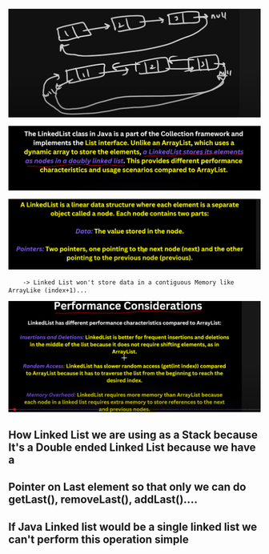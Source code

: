 

![img.png](img.png)

![img_1.png](img_1.png)

![img_2.png](img_2.png)


        -> Linked List won't store data in a contiguous Memory like ArrayLike (index+1)...

![img_3.png](img_3.png)


How Linked List we are using as a Stack because It's a Double ended Linked List because we have a
-----------------------------------------------------------------------------------------------
Pointer on Last element so that only we can do getLast(), removeLast(), addLast().... 
-------------------------------------------------------------------------------------

If Java Linked list would be a single linked list we can't perform this operation simple
------------------------------------------------------------------------------------------


